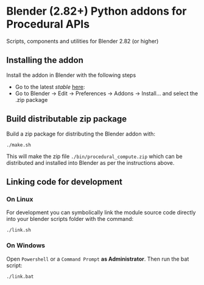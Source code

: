 # Blender (2.82+) Python addons for Procedural APIs

Scripts, components and utilities for Blender 2.82 (or higher)

## Installing the addon

Install the addon in Blender with the following steps

* Go to the latest *stable* [here](https://github.com/procedural-build/procedural-blender/releases/latest):
* Go to Blender -> Edit -> Preferences -> Addons -> Install... and select the .zip package


## Build distributable zip package

Build a zip package for distributing the Blender addon with:
```
./make.sh
```

This will make the zip file `./bin/procedural_compute.zip` which can be distributed and installed
into Blender as per the instructions above.

## Linking code for development

### On Linux

For development you can symbolically link the module source code directly into your
blender scripts folder with the command:
```
./link.sh
```

### On Windows 

Open `Powershell` or a `Command Prompt` **as Administrator**.  Then run the bat script:
```
./link.bat
```
